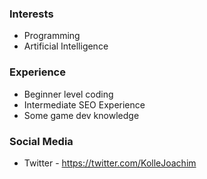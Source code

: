 ### Interests
- Programming
- Artificial Intelligence
### Experience
- Beginner level coding
- Intermediate SEO Experience
- Some game dev knowledge
### Social Media
- Twitter - https://twitter.com/KolleJoachim
<!--
**JoachimLK/JoachimLK** is a ✨ _special_ ✨ repository because its `README.md` (this file) appears on your GitHub profile.

Here are some ideas to get you started:

- 🔭 I’m currently working on ...
- 🌱 I’m currently learning ...
- 👯 I’m looking to collaborate on ...
- 🤔 I’m looking for help with ...
- 💬 Ask me about ...
- 📫 How to reach me: ...
- 😄 Pronouns: ...
- ⚡ Fun fact: ...
-->
